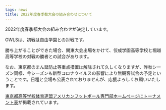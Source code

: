 ```yaml
---
tags: news
title: 2022年度春季都大会の組み合わせについて
---
```


2022年度春季都大会の組み合わせが決定しています。

OWLSは、初戦は自由学園との対戦です。

勝ち上がることができた場合、関東大会出場をかけて、佼成学園高等学校と堀越高等学校の対戦の勝者との試合があります。

なお、東京都のまん延防止等重点措置は解除されて久しくなりますが、昨秋シーズン同様、今シーズンも新型コロナウイルスの影響により無観客試合の予定ということです。日程と会場も公表されておりませんが、応援よろしくお願いいたします。

[東京都高等学校体育連盟アメリカンフットボール専門部ホームページにトーナメント表](https://tokyo-americanfootball.com/2020/09/09/%E6%9D%B1%E4%BA%AC%E9%83%BD%E5%A4%A7%E4%BC%9A/)が掲載されています。

